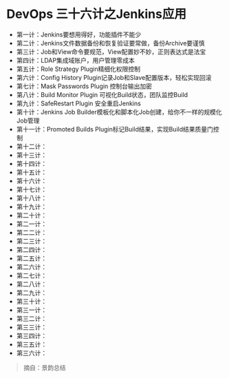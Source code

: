 # DevOps 三十六计之Jenkins应用

- 第一计：Jenkins要想用得好，功能插件不能少
- 第二计：Jenkins文件数据备份和恢复验证要常做，备份Archive要谨慎
- 第三计：Job和View命令要规范，View配置妙不妙，正则表达式是法宝
- 第四计：LDAP集成域账户，用户管理零成本
- 第五计：Role Strategy Plugin精细化权限控制
- 第六计：Config History Plugin记录Job和Slave配置版本，轻松实现回滚
- 第七计：Mask Passwords Plugin 控制台输出加密
- 第八计：Build Monitor Plugin 可视化Build状态，团队监控Build
- 第九计：SafeRestart Plugin 安全重启Jenkins
- 第十计：Jenkins Job Builder模板化和脚本化Job创建，给你不一样的规模化Job管理
- 第十一计：Promoted Builds Plugin标记Build结果，实现Build结果质量门控制
- 第十二计：
- 第十三计：
- 第十四计：
- 第十五计：
- 第十六计：
- 第十七计：
- 第十八计：
- 第十九计：
- 第二十计：
- 第二一计：
- 第二二计：
- 第二三计：
- 第二四计：
- 第二五计：
- 第二六计：
- 第二七计：
- 第二八计：
- 第二九计：
- 第三十计：
- 第三一计：
- 第三二计：
- 第三三计：
- 第三四计：
- 第三五计：
- 第三六计：

> 摘自：景韵总结






